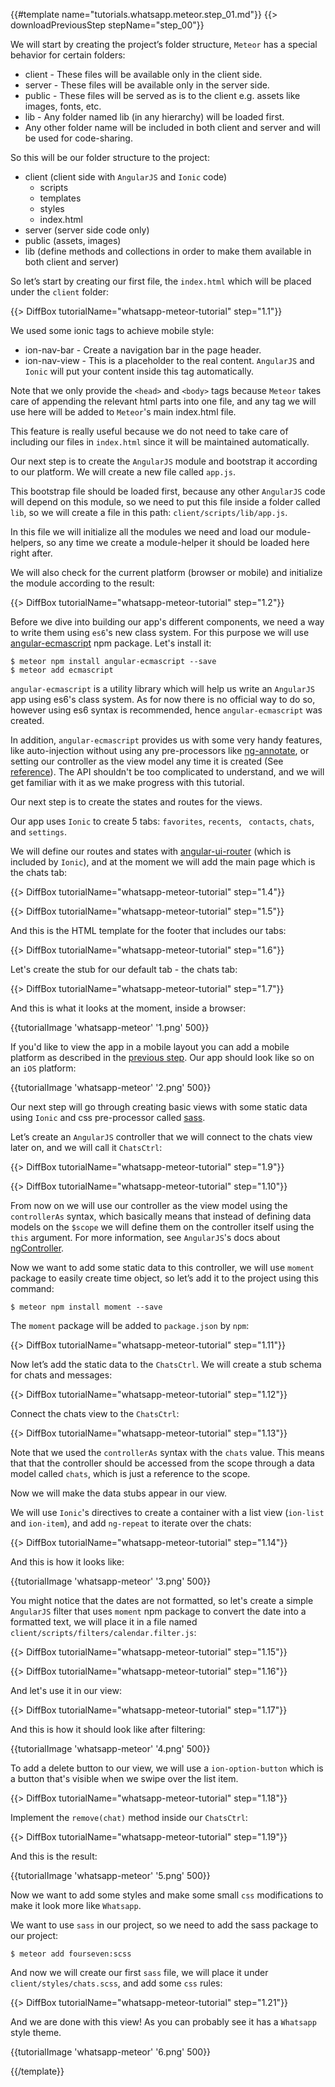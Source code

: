 {{#template name="tutorials.whatsapp.meteor.step_01.md"}}
{{> downloadPreviousStep stepName="step_00"}}

We will start by creating the project’s folder structure, `Meteor` has a special behavior for certain folders:

* client - These files will be available only in the client side.
* server - These files will be available only in the server side.
* public - These files will be served as is to the client e.g. assets like images, fonts, etc.
* lib - Any folder named lib (in any hierarchy) will be loaded first.
* Any other folder name will be included in both client and server and will be used for code-sharing.

So this will be our folder structure to the project:

* client (client side with `AngularJS` and `Ionic` code)
    * scripts
    * templates
    * styles
    * index.html
* server (server side code only)
* public (assets, images)
* lib (define methods and collections in order to make them available in both client and server)

So let’s start by creating our first file, the `index.html` which will be placed under the `client` folder:

{{> DiffBox tutorialName="whatsapp-meteor-tutorial" step="1.1"}}

We used some ionic tags to achieve mobile style:

* ion-nav-bar - Create a navigation bar in the page header.
* ion-nav-view - This is a placeholder to the real content. `AngularJS` and `Ionic` will put your content inside this tag automatically.

Note that we only provide the `<head>` and `<body>` tags because `Meteor` takes care of appending the relevant html parts into one file, and any tag we will use here will be added to `Meteor`'s main index.html file.

This feature is really useful because we do not need to take care of including our files in `index.html` since it will be maintained automatically.

Our next step is to create the `AngularJS` module and bootstrap it according to our platform.
We will create a new file called `app.js`.

This bootstrap file should be loaded first, because any other `AngularJS` code will depend on this module, so we need to put this file inside a folder called `lib`, so we will create a file in this path: `client/scripts/lib/app.js`.

In this file we will initialize all the modules we need and load our module-helpers, so any time we create a module-helper it should be loaded here right after.

We will also check for the current platform (browser or mobile) and initialize the module according to the result:

{{> DiffBox tutorialName="whatsapp-meteor-tutorial" step="1.2"}}

Before we dive into building our app's different components, we need a way to write them using `es6`'s new class system. For this purpose we will use [angular-ecmascript](https://github.com/DAB0mB/angular-ecmascript) npm package. Let's install it:

    $ meteor npm install angular-ecmascript --save
    $ meteor add ecmascript 

`angular-ecmascript` is a utility library which will help us write an `AngularJS` app using es6's class system.
As for now there is no official way to do so, however using es6 syntax is recommended, hence `angular-ecmascript` was created.

In addition, `angular-ecmascript` provides us with some very handy features, like auto-injection without using any pre-processors like [ng-annotate](https://github.com/olov/ng-annotate), or setting our controller as the view model any time it is created (See [reference](/api/1.3.11/reactive)). The API shouldn't be too complicated to understand, and we will get familiar with it as we make progress with this tutorial.

Our next step is to create the states and routes for the views.

Our app uses `Ionic` to create 5 tabs: `favorites`, `recents`, ` contacts`, `chats`, and `settings`.

We will define our routes and states with [angular-ui-router](https://atmospherejs.com/angularui/angular-ui-router) (which is included by `Ionic`), and at the moment we will add the main page which is the chats tab:

{{> DiffBox tutorialName="whatsapp-meteor-tutorial" step="1.4"}}

{{> DiffBox tutorialName="whatsapp-meteor-tutorial" step="1.5"}}

And this is the HTML template for the footer that includes our tabs:

{{> DiffBox tutorialName="whatsapp-meteor-tutorial" step="1.6"}}

Let's create the stub for our default tab - the chats tab:

{{> DiffBox tutorialName="whatsapp-meteor-tutorial" step="1.7"}}

And this is what it looks at the moment, inside a browser:

{{tutorialImage 'whatsapp-meteor' '1.png' 500}}

If you'd like to view the app in a mobile layout you can add a mobile platform as described in the [previous step](/tutorials/whatsapp/meteor/bootstrapping). Our app should look like so on an `iOS` platform:

{{tutorialImage 'whatsapp-meteor' '2.png' 500}}

Our next step will go through creating basic views with some static data using `Ionic` and css pre-processor called [sass](http://sass-lang.com/).

Let’s create an `AngularJS` controller that we will connect to the chats view later on, and we will call it `ChatsCtrl`:

{{> DiffBox tutorialName="whatsapp-meteor-tutorial" step="1.9"}}

{{> DiffBox tutorialName="whatsapp-meteor-tutorial" step="1.10"}}

From now on we will use our controller as the view model using the `controllerAs` syntax, which basically means that instead of defining data models on the `$scope` we will define them on the controller itself using the `this` argument. For more information, see `AngularJS`'s docs about [ngController](https://docs.angularjs.org/api/ng/directive/ngController).

Now we want to add some static data to this controller, we will use `moment` package to easily create time object, so let’s add it to the project using this command:

    $ meteor npm install moment --save

The `moment` package will be added to `package.json` by `npm`:

{{> DiffBox tutorialName="whatsapp-meteor-tutorial" step="1.11"}}

Now let’s add the static data to the `ChatsCtrl`. We will create a stub schema for chats and messages:

{{> DiffBox tutorialName="whatsapp-meteor-tutorial" step="1.12"}}

Connect the chats view to the `ChatsCtrl`:

{{> DiffBox tutorialName="whatsapp-meteor-tutorial" step="1.13"}}

Note that we used the `controllerAs` syntax with the `chats` value. This means that that the controller should be accessed from the scope through a data model called `chats`, which is just a reference to the scope.

Now we will make the data stubs appear in our view.

We will use `Ionic`'s directives to create a container with a list view (`ion-list` and `ion-item`), and add `ng-repeat` to iterate over the chats:

{{> DiffBox tutorialName="whatsapp-meteor-tutorial" step="1.14"}}

And this is how it looks like:

{{tutorialImage 'whatsapp-meteor' '3.png' 500}}

You might notice that the dates are not formatted, so let's create a simple `AngularJS` filter that uses `moment` npm package to convert the date into a formatted text, we will place it in a file named `client/scripts/filters/calendar.filter.js`:

{{> DiffBox tutorialName="whatsapp-meteor-tutorial" step="1.15"}}

{{> DiffBox tutorialName="whatsapp-meteor-tutorial" step="1.16"}}

And let's use it in our view:

{{> DiffBox tutorialName="whatsapp-meteor-tutorial" step="1.17"}}

And this is how it should look like after filtering:

{{tutorialImage 'whatsapp-meteor' '4.png' 500}}

To add a delete button to our view, we will use a `ion-option-button` which is a button that's visible when we swipe over the list item.

{{> DiffBox tutorialName="whatsapp-meteor-tutorial" step="1.18"}}

Implement the `remove(chat)` method inside our `ChatsCtrl`:

{{> DiffBox tutorialName="whatsapp-meteor-tutorial" step="1.19"}}

And this is the result:

{{tutorialImage 'whatsapp-meteor' '5.png' 500}}

Now we want to add some styles and make some small `css` modifications to make it look more like `Whatsapp`.

We want to use `sass` in our project, so we need to add the sass package to our project:

    $ meteor add fourseven:scss

And now we will create our first `sass` file, we will place it under `client/styles/chats.scss`, and add some `css` rules:

{{> DiffBox tutorialName="whatsapp-meteor-tutorial" step="1.21"}}

And we are done with this view! As you can probably see it has a `Whatsapp` style theme.

{{tutorialImage 'whatsapp-meteor' '6.png' 500}}


{{/template}}
